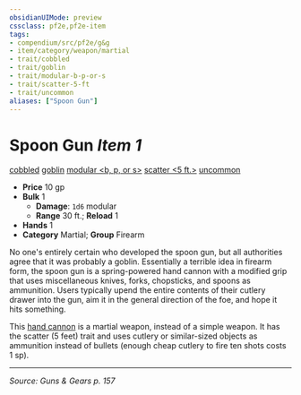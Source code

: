```yaml
---
obsidianUIMode: preview
cssclass: pf2e,pf2e-item
tags:
- compendium/src/pf2e/g&g
- item/category/weapon/martial
- trait/cobbled
- trait/goblin
- trait/modular-b-p-or-s
- trait/scatter-5-ft
- trait/uncommon
aliases: ["Spoon Gun"]
---
```

# Spoon Gun *Item 1*  
[cobbled](rules/traits/cobbled-g-g.md "Cobbled Weapon Trait")  [goblin](rules/traits/goblin.md "Goblin Ancestry & Heritage Trait")  [modular <b, p, or s>](rules/traits/modular-b-p-or-s-logm.md "Modular Weapon Trait")  [scatter <5 ft.>](rules/traits/scatter-5-ft-g-g.md "Scatter Weapon Trait")  [uncommon](rules/traits/uncommon.md "Uncommon Rarity Trait")  

- **Price** 10 gp
- **Bulk** 1
  - **Damage**: `1d6` modular
  - **Range** 30 ft.; **Reload** 1
- **Hands** 1
- **Category** Martial; **Group** Firearm 

No one's entirely certain who developed the spoon gun, but all authorities agree that it was probably a goblin. Essentially a terrible idea in firearm form, the spoon gun is a spring-powered hand cannon with a modified grip that uses miscellaneous knives, forks, chopsticks, and spoons as ammunition. Users typically upend the entire contents of their cutlery drawer into the gun, aim it in the general direction of the foe, and hope it hits something.

This [hand cannon](compendium/equipment/items/hand-cannon-g-g.md) is a martial weapon, instead of a simple weapon. It has the scatter (5 feet) trait and uses cutlery or similar-sized objects as ammunition instead of bullets (enough cheap cutlery to fire ten shots costs 1 sp).


---
*Source: Guns & Gears p. 157*